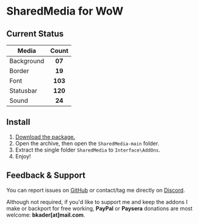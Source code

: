 # SharedMedia for WoW

## Current Status

| Media      |      Count    |
|------------|:-------------:|
| Background |     **07**    |
| Border     |     **19**    |
| Font       |     **103**    |
| Statusbar  |     **120**    |
| Sound      |     **24**    |

## Install

1. [Download the package.](https://github.com/bkader/SharedMedia/archive/refs/heads/main.zip)
2. Open the archive, then open the `SharedMedia-main` folder.
3. Extract the single folder `SharedMedia` to `Interface\AddOns`.
4. Enjoy!

## Feedback & Support

You can report issues on [GitHub](https://github.com/bkader/SharedMedia/issues) or contact/tag me directly on [Discord](https://discord.gg/a8z5CyS3eW).

Although not required, if you'd like to support me and keep the addons I make or backport for free working, **PayPal** or **Paysera** donations are most welcome: **bkader[at]mail.com**.